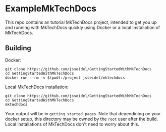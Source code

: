 # ExampleMkTechDocs

This repo contains an tutorial MkTechDocs project, intended to get you up and running with MkTechDocs quickly using Docker or a local installation of MkTechDocs.

## Building

Docker:

```
git clone https://github.com/jsseidel/GettingStartedWithMkTechDocs
cd GettingStartedWithMkTechDocs
docker run --rm -v $(pwd):/project jsseidel/mktechdocs
```

Local MkTechDocs installation:

```
git clone https://github.com/jsseidel/GettingStartedWithMkTechDocs
cd GettingStartedWithMkTechDocs
mktechdocs
```

Your output will be in `getting_started_pages`. Note that dependining on your docker setup, this directory may be owned by the `root` user after the build. Local installations of MkTechDocs don't need to worry about this.


